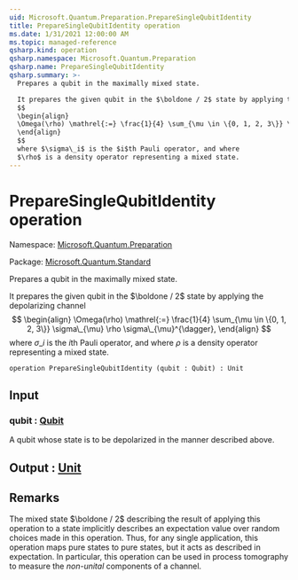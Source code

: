 ```yaml
---
uid: Microsoft.Quantum.Preparation.PrepareSingleQubitIdentity
title: PrepareSingleQubitIdentity operation
ms.date: 1/31/2021 12:00:00 AM
ms.topic: managed-reference
qsharp.kind: operation
qsharp.namespace: Microsoft.Quantum.Preparation
qsharp.name: PrepareSingleQubitIdentity
qsharp.summary: >-
  Prepares a qubit in the maximally mixed state.

  It prepares the given qubit in the $\boldone / 2$ state by applying the depolarizing channel
  $$
  \begin{align}
  \Omega(\rho) \mathrel{:=} \frac{1}{4} \sum_{\mu \in \{0, 1, 2, 3\}} \sigma\_{\mu} \rho \sigma\_{\mu}^{\dagger},
  \end{align}
  $$
  where $\sigma\_i$ is the $i$th Pauli operator, and where
  $\rho$ is a density operator representing a mixed state.
---
```


# PrepareSingleQubitIdentity operation

Namespace: [Microsoft.Quantum.Preparation](xref:Microsoft.Quantum.Preparation)

Package: [Microsoft.Quantum.Standard](https://nuget.org/packages/Microsoft.Quantum.Standard)


Prepares a qubit in the maximally mixed state.It prepares the given qubit in the $\boldone / 2$ state by applying the depolarizing channel$$\begin{align}\Omega(\rho) \mathrel{:=} \frac{1}{4} \sum_{\mu \in \{0, 1, 2, 3\}} \sigma\_{\mu} \rho \sigma\_{\mu}^{\dagger},\end{align}$$where $\sigma\_i$ is the $i$th Pauli operator, and where$\rho$ is a density operator representing a mixed state.

```qsharp
operation PrepareSingleQubitIdentity (qubit : Qubit) : Unit
```


## Input

### qubit : [Qubit](xref:microsoft.quantum.lang-ref.qubit)

A qubit whose state is to be depolarized in the mannerdescribed above.



## Output : [Unit](xref:microsoft.quantum.lang-ref.unit)



## Remarks

The mixed state $\boldone / 2$ describing the result ofapplying this operation to a state implicitly describesan expectation value over random choices made in this operation.Thus, for any single application, this operation maps pure statesto pure states, but it acts as described in expectation.In particular, this operation can be used in process tomographyto measure the *non-unital* components of a channel.